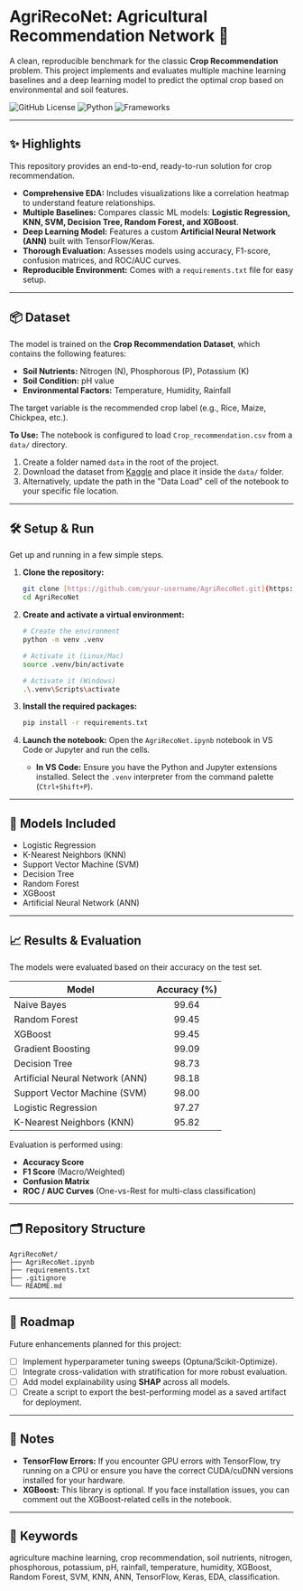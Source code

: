 # AgriRecoNet: Agricultural Recommendation Network 🌾

A clean, reproducible benchmark for the classic **Crop Recommendation** problem. This project implements and evaluates multiple machine learning baselines and a deep learning model to predict the optimal crop based on environmental and soil features.

![GitHub License](https://img.shields.io/github/license/meanderinghuman/AgriRecoNet?style=for-the-badge)
![Python](https://img.shields.io/badge/Python-3.9%2B-blue?style=for-the-badge&logo=python)
![Frameworks](https://img.shields.io/badge/TensorFlow%20%7C%20Scikit--Learn-orange?style=for-the-badge&logo=tensorflow)

---

## ✨ Highlights

This repository provides an end-to-end, ready-to-run solution for crop recommendation.

-   **Comprehensive EDA:** Includes visualizations like a correlation heatmap to understand feature relationships.
-   **Multiple Baselines:** Compares classic ML models: **Logistic Regression, KNN, SVM, Decision Tree, Random Forest, and XGBoost**.
-   **Deep Learning Model:** Features a custom **Artificial Neural Network (ANN)** built with TensorFlow/Keras.
-   **Thorough Evaluation:** Assesses models using accuracy, F1-score, confusion matrices, and ROC/AUC curves.
-   **Reproducible Environment:** Comes with a `requirements.txt` file for easy setup.

---

## 📦 Dataset

The model is trained on the **Crop Recommendation Dataset**, which contains the following features:

-   **Soil Nutrients:** Nitrogen (N), Phosphorous (P), Potassium (K)
-   **Soil Condition:** pH value
-   **Environmental Factors:** Temperature, Humidity, Rainfall

The target variable is the recommended crop label (e.g., Rice, Maize, Chickpea, etc.).

**To Use:**
The notebook is configured to load `Crop_recommendation.csv` from a `data/` directory.

1.  Create a folder named `data` in the root of the project.
2.  Download the dataset from [Kaggle](https://www.kaggle.com/datasets/atharvaingle/crop-recommendation-dataset) and place it inside the `data/` folder.
3.  Alternatively, update the path in the "Data Load" cell of the notebook to your specific file location.

---

## 🛠️ Setup & Run

Get up and running in a few simple steps.

1.  **Clone the repository:**
    ```bash
    git clone [https://github.com/your-username/AgriRecoNet.git](https://github.com/meanderinghuman/AgriRecoNet.git)
    cd AgriRecoNet
    ```

2.  **Create and activate a virtual environment:**
    ```bash
    # Create the environment
    python -m venv .venv

    # Activate it (Linux/Mac)
    source .venv/bin/activate

    # Activate it (Windows)
    .\.venv\Scripts\activate
    ```

3.  **Install the required packages:**
    ```bash
    pip install -r requirements.txt
    ```

4.  **Launch the notebook:**
    Open the `AgriRecoNet.ipynb` notebook in VS Code or Jupyter and run the cells.
    * **In VS Code:** Ensure you have the Python and Jupyter extensions installed. Select the `.venv` interpreter from the command palette (`Ctrl+Shift+P`).

---

## 🧪 Models Included

-   Logistic Regression
-   K-Nearest Neighbors (KNN)
-   Support Vector Machine (SVM)
-   Decision Tree
-   Random Forest
-   XGBoost
-   Artificial Neural Network (ANN)

---

## 📈 Results & Evaluation

The models were evaluated based on their accuracy on the test set.

| Model                        | Accuracy (%) |
| ---------------------------- | :----------: |
| Naive Bayes                  |    99.64     |
| Random Forest                |    99.45     |
| XGBoost                      |    99.45     |
| Gradient Boosting            |    99.09     |
| Decision Tree                |    98.73     |
| Artificial Neural Network (ANN) |    98.18     |
| Support Vector Machine (SVM) |    98.00     |
| Logistic Regression          |    97.27     |
| K-Nearest Neighbors (KNN)    |    95.82     |

Evaluation is performed using:
* **Accuracy Score**
* **F1 Score** (Macro/Weighted)
* **Confusion Matrix**
* **ROC / AUC Curves** (One-vs-Rest for multi-class classification)

---
## 🗂️ Repository Structure
```
AgriRecoNet/
├── AgriRecoNet.ipynb
├── requirements.txt
├── .gitignore
└── README.md
```
---

## 🧭 Roadmap

Future enhancements planned for this project:

-   [ ] Implement hyperparameter tuning sweeps (Optuna/Scikit-Optimize).
-   [ ] Integrate cross-validation with stratification for more robust evaluation.
-   [ ] Add model explainability using **SHAP** across all models.
-   [ ] Create a script to export the best-performing model as a saved artifact for deployment.

---

## 📌 Notes

-   **TensorFlow Errors:** If you encounter GPU errors with TensorFlow, try running on a CPU or ensure you have the correct CUDA/cuDNN versions installed for your hardware.
-   **XGBoost:** This library is optional. If you face installation issues, you can comment out the XGBoost-related cells in the notebook.

---

## 🔑 Keywords

agriculture machine learning, crop recommendation, soil nutrients, nitrogen, phosphorous, potassium, pH, rainfall, temperature, humidity, XGBoost, Random Forest, SVM, KNN, ANN, TensorFlow, Keras, EDA, classification.

